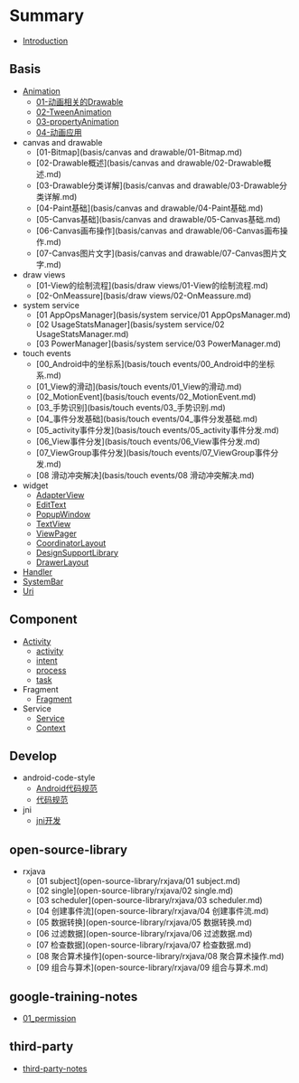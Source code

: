 # Summary

* [Introduction](README.md)

## Basis

* [Animation](basis/animation.md)
  * [01-动画相关的Drawable](basis/animation/01-动画相关的Drawable.md)
  * [02-TweenAnimation](basis/animation/02-TweenAnimation.md)
  * [03-propertyAnimation](basis/animation/03-propertyAnimation.md)
  * [04-动画应用](basis/animation/04-动画应用.md)
* canvas and drawable
  * [01-Bitmap](basis/canvas and drawable/01-Bitmap.md)
  * [02-Drawable概述](basis/canvas and drawable/02-Drawable概述.md)
  * [03-Drawable分类详解](basis/canvas and drawable/03-Drawable分类详解.md)
  * [04-Paint基础](basis/canvas and drawable/04-Paint基础.md)
  * [05-Canvas基础](basis/canvas and drawable/05-Canvas基础.md)
  * [06-Canvas画布操作](basis/canvas and drawable/06-Canvas画布操作.md)
  * [07-Canvas图片文字](basis/canvas and drawable/07-Canvas图片文字.md)
* draw views
  * [01-View的绘制流程](basis/draw views/01-View的绘制流程.md)
  * [02-OnMeassure](basis/draw views/02-OnMeassure.md)
* system service
  * [01 AppOpsManager](basis/system service/01 AppOpsManager.md)
  * [02 UsageStatsManager](basis/system service/02 UsageStatsManager.md)
  * [03 PowerManager](basis/system service/03 PowerManager.md)
* touch events
  * [00\_Android中的坐标系](basis/touch events/00_Android中的坐标系.md)
  * [01\_View的滑动](basis/touch events/01_View的滑动.md)
  * [02\_MotionEvent](basis/touch events/02_MotionEvent.md)
  * [03\_手势识别](basis/touch events/03_手势识别.md)
  * [04\_事件分发基础](basis/touch events/04_事件分发基础.md)
  * [05\_activity事件分发](basis/touch events/05_activity事件分发.md)
  * [06\_View事件分发](basis/touch events/06_View事件分发.md)
  * [07\_ViewGroup事件分发](basis/touch events/07_ViewGroup事件分发.md)
  * [08 滑动冲突解决](basis/touch events/08 滑动冲突解决.md)
* widget
  * [AdapterView](basis/widget/AdapterView.md)
  * [EditText](basis/widget/EditText.md)
  * [PopupWindow](basis/widget/PopupWindow.md)
  * [TextView](basis/widget/TextView.md)
  * [ViewPager](basis/widget/ViewPager.md)
  * [CoordinatorLayout](basis/widget/CoordinatorLayout.md)
  * [DesignSupportLibrary](basis/widget/DesignSupportLibrary.md)
  * [DrawerLayout](basis/widget/DrawerLayout.md)
* [Handler](basis/Handler.md)
* [SystemBar](basis/SystemBar.md)
* [Uri](basis/Uri.md)

## Component

* [Activity](component/activity.md)
  * [activity](component/activity/activity.md)
  * [intent](component/activity/intent.md)
  * [process](component/activity/process.md)
  * [task](component/activity/task.md)
* Fragment
  * [Fragment](component/fragment/Fragment.md)
* Service
  * [Service](component/service/service.md)
  * [Context](component/Context.md)

## Develop

* android-code-style
  * [Android代码规范](develop/android-code-style/Android代码规范.md)
  * [代码规范](develop/android-code-style/代码规范.md)
* jni
  * [jni开发](develop/jni/Jni开发.md)

## open-source-library

* rxjava
  * [01 subject](open-source-library/rxjava/01 subject.md)
  * [02 single](open-source-library/rxjava/02 single.md)
  * [03 scheduler](open-source-library/rxjava/03 scheduler.md)
  * [04 创建事件流](open-source-library/rxjava/04 创建事件流.md)
  * [05 数据转换](open-source-library/rxjava/05 数据转换.md)
  * [06 过滤数据](open-source-library/rxjava/06 过滤数据.md)
  * [07 检查数据](open-source-library/rxjava/07 检查数据.md)
  * [08 聚合算术操作](open-source-library/rxjava/08 聚合算术操作.md)
  * [09 组合与算术](open-source-library/rxjava/09 组合与算术.md)

## google-training-notes

* [01\_permission](google-training-notes/01_permission.md)

## third-party

* [third-party-notes](third-party/third-party-notes.md)

